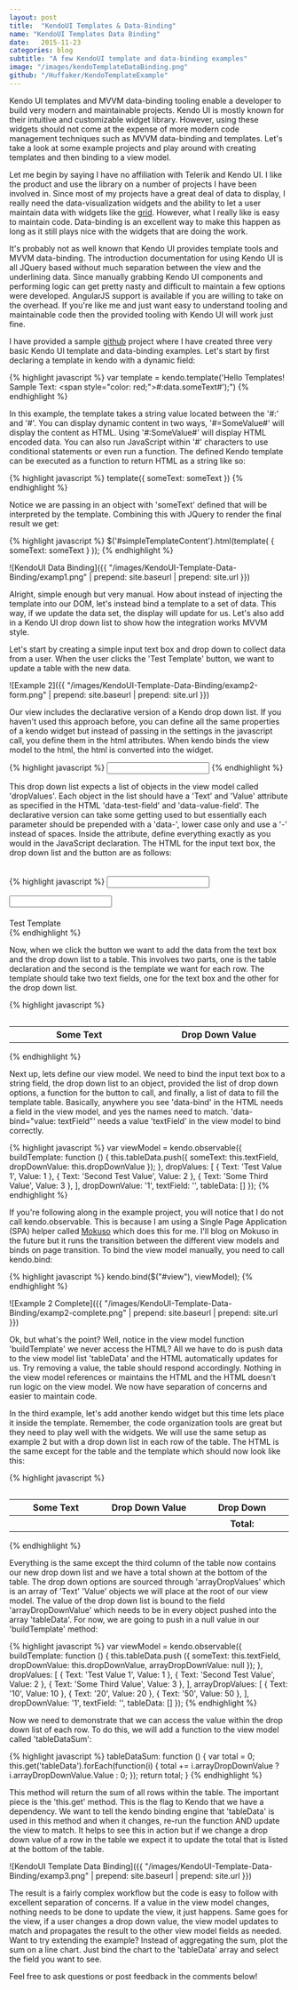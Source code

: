 ```yaml
---
layout: post
title:  "KendoUI Templates & Data-Binding"
name: "KendoUI Templates Data Binding"
date:   2015-11-23
categories: blog
subtitle: "A few KendoUI template and data-binding examples"
image: "/images/kendoTemplateDataBinding.png"
github: "/Huffaker/KendoTemplateExample"
---
```



Kendo UI templates and MVVM data-binding tooling enable a developer to build very modern and maintainable projects. Kendo UI is mostly known for their intuitive and customizable widget library. However, using these widgets should not come at the expense of more modern code management techniques such as MVVM data-binding and templates. Let's take a look at some example projects and play around with creating templates and then binding to a view model.

Let me begin by saying I have no affiliation with Telerik and Kendo UI. I like the product and use the library on a number of projects I have been involved in. Since most of my projects have a great deal of data to display, I really need the data-visualization widgets and the ability to let a user maintain data with widgets like the [grid](http://demos.telerik.com/kendo-ui/grid/index). However, what I really like is easy to maintain code. Data-binding is an excellent way to make this happen as long as it still plays nice with the widgets that are doing the work.

It's probably not as well known that Kendo UI provides template tools and MVVM data-binding. The introduction documentation for using Kendo UI is all JQuery based without much separation between the view and the underlining data. Since manually grabbing Kendo UI components and performing logic can get pretty nasty and difficult to maintain a few options were developed. AngularJS support is available if you are willing to take on the overhead. If you're like me and just want easy to understand tooling and maintainable code then the provided tooling with Kendo UI will work just fine.

I have provided a sample [github](http://github.com/Huffaker/KendoTemplateExample) project where I have created three very basic Kendo UI template and data-binding examples. Let's start by first declaring a template in kendo with a dynamic field:

{% highlight javascript %}
var template = kendo.template('Hello Templates!</br>Sample Text: <span style=\"color: red;\">#:data.someText#</span>');")
{% endhighlight %}

In this example, the template takes a string value located between the '#:' and '#'. You can display dynamic content in two ways, '#=SomeValue#' will display the content as HTML. Using '#:SomeValue#' will display HTML encoded data. You can also run JavaScript within '#' characters to use conditional statements or even run a function. The defined Kendo template can be executed as a function to return HTML as a string like so:

{% highlight javascript %}
template({ someText: someText })
{% endhighlight %}

Notice we are passing in an object with 'someText' defined that will be interpreted by the template. Combining this with JQuery to render the final result we get:

{% highlight javascript %}
$('#simpleTemplateContent').html(template(
    { someText: someText }
  ));
{% endhighlight %}

![KendoUI Data Binding]({{ "/images/KendoUI-Template-Data-Binding/examp1.png" | prepend: site.baseurl | prepend: site.url }})

Alright, simple enough but very manual. How about instead of injecting the template into our DOM, let's instead bind a template to a set of data. This way, if we update the data set, the display will update for us. Let's also add in a Kendo UI drop down list to show how the integration works MVVM style.

Let's start by creating a simple input text box and drop down to collect data from a user. When the user clicks the 'Test Template' button, we want to update a table with the new data.

![Example 2]({{ "/images/KendoUI-Template-Data-Binding/examp2-form.png" | prepend: site.baseurl | prepend: site.url }})

Our view includes the declarative version of a Kendo drop down list. If you haven't used this approach before, you can define all the same properties of a kendo widget but instead of passing in the settings in the javascript call, you define them in the html attributes. When kendo binds the view model to the html, the html is converted into the widget.

{% highlight javascript %}
<input id="someDropDownValue"
  data-role="dropdownlist"
  data-text-field="Text"
  data-value-field="Value"
  data-bind="value: dropDownValue, 
    source: dropValues" />
{% endhighlight %}

This drop down list expects a list of objects in the view model called 'dropValues'. Each object in the list should have a 'Text' and 'Value' attribute as specified in the HTML 'data-test-field' and 'data-value-field'. The declarative version can take some getting used to but essentially each parameter should be prepended with a 'data-', lower case only and use a '-' instead of spaces. Inside the attribute, define everything exactly as you would in the JavaScript declaration. The HTML for the input text box, the drop down list and the button are as follows:

{% highlight javascript %}
<input class="k-textbox" 
  type="text" id="someText" 
  style="margin-top: 20px;" 
  data-bind="value: textField" />
<div>
  <input id="someDropDownValue"
    data-role="dropdownlist"
    data-text-field="Text"
    data-value-field="Value"
    data-bind="value: dropDownValue,
      source: dropValues" />
</div>
<div class="k-button" 
  data-bind="click: 
  buildTemplate" 
  style="margin-top: 20px;">
    Test Template
</div>
{% endhighlight %}

Now, when we click the button we want to add the data from the text box and the drop down list to a table. This involves two parts, one is the table declaration and the second is the template we want for each row. The template should take two text fields, one for the text box and the other for the drop down list.

{% highlight javascript %}
<table style="margin-top: 30px">
  <tr>
    <th style="width: 300px;">Some Text</th>
    <th style="width: 300px;">Drop Down Value</th>
  </tr>
  <tbody id="simpleTemplateContent" 
    style="margin-top: 20px;"
	data-bind="source: tableData"
	data-template="templateTest">
  </tbody>
</table>
<script id="templateTest" type="text/x-kendo-template">
  <tr>
    <td>#=someText#</td>
    <td>#=dropDownValue#</td>
  </tr>
</script>
{% endhighlight %}

Next up, lets define our view model. We need to bind the input text box to a string field, the drop down list to an object, provided the list of drop down options, a function for the button to call, and finally, a list of data to fill the template table. Basically, anywhere you see 'data-bind' in the HTML needs a field in the view model, and yes the names need to match. 'data-bind="value: textField"' needs a value 'textField' in the view model to bind correctly.

{% highlight javascript %}
var viewModel = kendo.observable({
  buildTemplate: function () {
    this.tableData.push({ 
      someText: this.textField, 
      dropDownValue: this.dropDownValue
    });
  },
  dropValues: [
    { Text: 'Test Value 1', Value: 1 },
    { Text: 'Second Test Value', Value: 2 },
    { Text: 'Some Third Value', Value: 3 },
  ],
  dropDownValue: '1',
  textField: '',
  tableData: []
});
{% endhighlight %}

If you're following along in the example project, you will notice that I do not call kendo.observable. This is because I am using a Single Page Application (SPA) helper called [Mokuso](http://github.com/micahparker/mokuso) which does this for me. I'll blog on Mokuso in the future but it runs the transition between the different view models and binds on page transition. To bind the view model manually, you need to call kendo.bind:

{% highlight javascript %}
kendo.bind($("#view"), viewModel);
{% endhighlight %}

![Example 2 Complete]({{ "/images/KendoUI-Template-Data-Binding/examp2-complete.png" | prepend: site.baseurl | prepend: site.url }})

Ok, but what's the point? Well, notice in the view model function 'buildTemplate' we never access the HTML? All we have to do is push data to the view model list 'tableData' and the HTML automatically updates for us. Try removing a value, the table should respond accordingly. Nothing in the view model references or maintains the HTML and the HTML doesn't run logic on the view model. We now have separation of concerns and easier to maintain code.

In the third example, let's add another kendo widget but this time lets place it inside the template. Remember, the code organization tools are great but they need to play well with the widgets. We will use the same setup as example 2 but with a drop down list in each row of the table. The HTML is the same except for the table and the template which should now look like this:

{% highlight javascript %}
<table style="margin-top: 30px">
  <tr>
    <th style="width: 300px;">Some Text</th>
    <th style="width: 300px;">Drop Down Value</th>
    <th style="width: 300px;">Drop Down</th>
  </tr>
  <tbody id="simpleTemplateContent" 
    style="margin-top: 20px;" 
    data-bind="source: tableData" 
    data-template="example3TemplateTest">
  </tbody>
    <tr>
      <th></th>
      <th></th>
      <th>
        <strong>
        Total: 
          <span data-bind="text: tableDataSum">
          </span>
        </strong>
      </th>
    </tr>
</table>
<script id="example3TemplateTest" type="text/x-kendo-template">
  <tr>
    <td>#=someText#</td>
    <td>#=dropDownValue#</td>
    <td>
      <input data-role="dropdownlist"
      	data-text-field="Text"
      	data-value-field="Value"
      	data-placeholder="Select..."
      	data-bind="value: arrayDropDownValue, 
		  source: arrayDropValues" />
    </td>
  </tr>
</script>
{% endhighlight %}

Everything is the same except the third column of the table now contains our new drop down list and we have a total shown at the bottom of the table. The drop down options are sourced through 'arrayDropValues' which is an array of 'Text' 'Value' objects we will place at the root of our view model. The value of the drop down list is bound to the field 'arrayDropDownValue' which needs to be in every object pushed into the array 'tableData'. For now, we are going to push in a null value in our 'buildTemplate' method:

{% highlight javascript %}
var viewModel = kendo.observable({
  buildTemplate: function () {
    this.tableData.push ({ 
      someText: this.textField, 
      dropDownValue: this.dropDownValue, 
      arrayDropDownValue: null 
    });
  },
  dropValues: [
    { Text: 'Test Value 1', Value: 1 },
    { Text: 'Second Test Value', Value: 2 },
    { Text: 'Some Third Value', Value: 3 },
  ],
  arrayDropValues: [
    { Text: '10', Value: 10 },
    { Text: '20', Value: 20 },
    { Text: '50', Value: 50 },
  ],
  dropDownValue: '1',
  textField: '',
  tableData: []
});
{% endhighlight %}

Now we need to demonstrate that we can access the value within the drop down list of each row. To do this, we will add a function to the view model called 'tableDataSum':

{% highlight javascript %}
tableDataSum: function () {
  var total = 0;
  this.get('tableData').forEach(function(i) {
    total += i.arrayDropDownValue ? i.arrayDropDownValue.Value : 0;
  });
  return total;
}
{% endhighlight %}

This method will return the sum of all rows within the table. The important piece is the 'this.get' method. This is the flag to Kendo that we have a dependency. We want to tell the kendo binding engine that 'tableData' is used in this method and when it changes, re-run the function AND update the view to match. It helps to see this in action but if we change a drop down value of a row in the table we expect it to update the total that is listed at the bottom of the table.

![KendoUI Template Data Binding]({{ "/images/KendoUI-Template-Data-Binding/examp3.png" | prepend: site.baseurl | prepend: site.url }})

The result is a fairly complex workflow but the code is easy to follow with excellent separation of concerns. If a value in the view model changes, nothing needs to be done to update the view, it just happens. Same goes for the view, if a user changes a drop down value, the view model updates to match and propagates the result to the other view model fields as needed. Want to try extending the example? Instead of aggregating the sum, plot the sum on a line chart. Just bind the chart to the 'tableData' array and select the field you want to see.

Feel free to ask questions or post feedback in the comments below!
